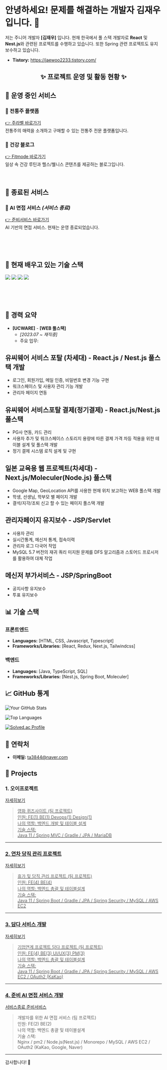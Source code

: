 # 안녕하세요! 문제를 해결하는 개발자 김재우입니다. 👋

저는 주니어 개발자 **[김재우]** 입니다. 현재 한국에서 풀 스택 개발자로 **React** 및 **Nest.js**와 관련된 프로젝트를 수행하고 있습니다. 또한 Spring 관련 프로젝트도 유지보수하고 있습니다.

- **Tistory:** 
https://jaewoo2233.tistory.com/

<h2 align="center">✨ 프로젝트 운영 및 활동 현황 ✨</h2>


## 🚀 운영 중인 서비스

### 🏮 전통주 플랫폼  
[👉 주라벨 바로가기](https://www.juulabel.com)  
전통주의 매력을 소개하고 구매할 수 있는 전통주 전문 플랫폼입니다.


### 💪 건강 블로그  
[👉 Fitmode 바로가기](https://www.fitmode.kr/blog)  
일상 속 건강 루틴과 헬스/웰니스 콘텐츠를 제공하는 블로그입니다. <br/><br/><br/>

##  🛑 종료된 서비스

### 🤖 AI 면접 서비스 *(서비스 종료)*  
[👉 준비서비스 바로가기](https://www.joonbee.co.kr)  
AI 기반의 면접 서비스. 현재는 운영 종료되었습니다.


<br/><br/><br/>

## 🌱 현재 배우고 있는 기술 스택

<p align="left">
  <img src="https://img.shields.io/badge/React-61DAFB?style=flat-square&logo=React&logoColor=black"/>
  <img src="https://img.shields.io/badge/Next.js-000000?style=flat-square&logo=Next.js&logoColor=white"/>
  <img src="https://img.shields.io/badge/Node.js-339933?style=flat-square&logo=Node.js&logoColor=white"/>
  <img src="https://img.shields.io/badge/TypeScript-3178C6?style=flat-square&logo=typescript&logoColor=white"/>
</p>


<br/><br/><br/>

## 🚀 경력 요약
- **[UCWARE]** - **[WEB 풀스택]**
  - _[2023.07 ~ 재직중]_
  - 주요 업무:
## 유씨웨어 서비스 포탈 (차세대) - React.js / Nest.js 풀스택 개발
- 로그인, 회원가입, 메일 인증, 비밀번호 변경 기능 구현
- 워크스페이스 및 사용자 관리 기능 개발
- 관리자 페이지 연동

## 유씨웨어 서비스포탈 결제(정기결제) - React.js/Nest.js 풀스택
- PG사 연동, 카드 관리
- 사용자 추가 및 워크스페이스 스토리지 용량에 따른 결제 가격 차등 적용을 위한 테이블 설계 및 풀스택 개발
- 정기 결제 시스템 로직 설계 및 구현

## 일본 교육용 웹 프로젝트(차세대) - Next.js/Moleculer(Node.js) 풀스택
- Google Map, GeoLocation API를 사용한 현재 위치 보고하는 WEB 풀스택 개발
- 학생, 선생님, 학부모 별 페이지 개발
- 결석/지각/조퇴 신고 할 수 있는 페이지 풀스택 개발
## 관리자페이지 유지보수 - JSP/Servlet
- 사용자 관리
- 실시간통계, 메신저 통계, 접속이력
- 관리자 로그 다국어 작업
- MySQL 5.7 버전의 재귀 쿼리 미지원 문제를 DFS 알고리즘과 스토어드 프로시저를 활용하여 대체 작업
## 메신저 부가서비스 - JSP/SpringBoot
- 공지사항 유지보수
- 투표 유지보수

## 📊 기술 스택
### 프론트엔드
- **Languages:** [HTML, CSS, Javascript, Typescript]
- **Frameworks/Libraries:** [React, Redux, Next.js, Tailwindcss]

### 백엔드
- **Languages:** [Java, TypeScript, SQL]
- **Frameworks/Libraries:** [Nest.js, Spring Boot, Moleculer]

## 📈 GitHub 통계
![Your GitHub Stats](https://github-readme-stats.vercel.app/api?username=kimjaewoo2233&show_icons=true&count_private=true&theme=radical)

![Top Languages](https://github-readme-stats.vercel.app/api/top-langs/?username=kimjaewoo2233&layout=compact&theme=radical)

[![Solved.ac Profile](http://mazassumnida.wtf/api/v2/generate_badge?boj=ta3844)](https://solved.ac/ta3844/) 
## 💬 연락처
- **이메일:** [ta3844@naver.com](mailto:ta3844@naver.com)

## :pushpin: Projects
### 1. 오이프로젝트
 <a href="https://github.com/kimjaewoo2233/movie-web-project">자세히보기 
>영화 퀴즈사이트 (팀 프로젝트)<br/>
>인원: FE(1) BE(1) Devops(1) Design(1) <br/>
>나의 역할: 백엔드 개발 및 테이블 설계 <br/>
>기술 스택:  
>Java 11 / Spring MVC / Gradle / JPA / 
>MariaDB

---

### 2. 연차 당직 관리 프로젝트
 <a href="https://github.com/Kdt4-Miniproject/BE_Mini">자세히보기
>휴가 및 당직 관리 프로젝트 (팀 프로젝트)<br/>
>인원: FE(4) BE(4) <br/>
>나의 역할: 백엔드 총괄 및 테이블설계 <br/>
>기술 스택:  
>Java 11 / Spring Boot / Gradle / JPA / Spring Security / MySQL / AWS EC2 

--- 

### 3. 담다 서비스 개발 
 <a href="https://github.com/Final-DAMDA/BE_DAMDA">자세히보기
>기업연계 프로젝트 담다 프로젝트 (팀 프로젝트)<br/>
>인원: FE(4) BE(3) UI/UX(3) PM(3)<br/>
>나의 역할: 백엔드 총괄 및 테이블설계    <br/> 
>기술 스택:  
>Java 11 / Spring Boot / Gradle / JPA / Spring Security / MySQL / AWS EC2 / OAuth2 (KaKao)  

--- 

### 4. 준비 AI 면접 서비스 개발 
서비스종료 
<a href="https://www.joonbee.co.kr">준비서비스</a>
>개발자를 위한 AI 면접 서비스 (팀 프로젝트)<br/>
>인원: FE(2) BE(2)<br/>
>나의 역할: 백엔드 총괄 및 테이블설계     <br/>
>기술 스택:  
> Nginx / pm2 / Node.js(Nest.js) / Monorepo / MySQL / AWS EC2 / OAuth2 (KaKao, Google, Naver)  

--- 


감사합니다! 🥳

